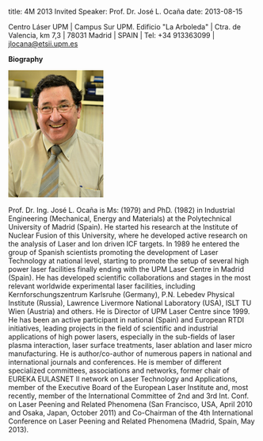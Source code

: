 title: 4M 2013 Invited Speaker: Prof. Dr. José L. Ocaña
date: 2013-08-15

Centro Láser UPM | Campus Sur UPM. Edificio "La Arboleda" | Ctra. de Valencia, km 7,3 | 78031 Madrid | SPAIN | Tel: +34 913363099 | [jlocana@etsii.upm.es](mailto:jlocana@etsii.upm.es)
<!--break-->
**Biography**

![Professor Dr. Ing. José L. Ocaña](/images/profile_jose.JPG)

Prof. Dr. Ing. José L. Ocaña is Ms: (1979) and PhD. (1982) in Industrial Engineering (Mechanical, Energy and Materials) at the Polytechnical University of Madrid (Spain). He started his research at the Institute of Nuclear Fusion of this University, where he developed active research on the analysis of Laser and Ion driven ICF targets. In 1989 he entered the group of Spanish scientists promoting the development of Laser Technology at national level, starting to promote the setup of several high power laser facilities finally ending with the UPM Laser Centre in Madrid (Spain). He has developed scientific collaborations and stages in the most relevant worldwide experimental laser facilities, including Kernforschungszentrum Karlsruhe (Germany), P.N. Lebedev Physical Institute (Russia), Lawrence Livermore National Laboratory (USA), ISLT TU Wien (Austria) and others. He is Director of UPM Laser Centre since 1999. He has been an active participant in national (Spain) and European RTDI initiatives, leading projects in the field of scientific and industrial applications of high power lasers, especially in the sub-fields of laser plasma interaction, laser surface treatments, laser ablation and laser micro manufacturing. He is author/co-author of numerous papers in national and international journals and conferences. He is member of different specialized committees, associations and networks, former chair of EUREKA EULASNET II network on Laser Technology and Applications, member of the Executive Board of the European Laser Institute and, most recently, member of the International Committee of 2nd and 3rd Int. Conf. on Laser Peening and Related Phenomena (San Francisco, USA, April 2010 and Osaka, Japan, October 2011) and Co-Chairman of the 4th International Conference on Laser Peening and Related Phenomena (Madrid, Spain, May 2013).